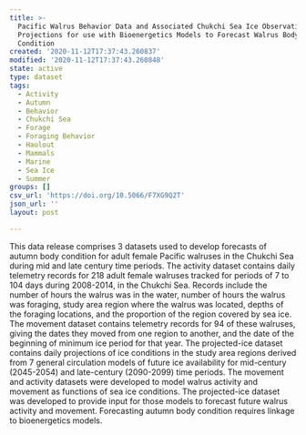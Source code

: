 ```yaml
---
title: >-
  Pacific Walrus Behavior Data and Associated Chukchi Sea Ice Observations and
  Projections for use with Bioenergetics Models to Forecast Walrus Body
  Condition
created: '2020-11-12T17:37:43.260837'
modified: '2020-11-12T17:37:43.260848'
state: active
type: dataset
tags:
  - Activity
  - Autumn
  - Behavior
  - Chukchi Sea
  - Forage
  - Foraging Behavior
  - Haulout
  - Mammals
  - Marine
  - Sea Ice
  - Summer
groups: []
csv_url: 'https://doi.org/10.5066/F7XG9Q2T'
json_url: ''
layout: post

---
```

This data release comprises 3 datasets used to develop forecasts of autumn body condition for adult female Pacific walruses in the Chukchi Sea during mid and late century time periods. The activity dataset contains daily telemetry records for 218 adult female walruses tracked for periods of 7 to 104 days during 2008-2014, in the Chukchi Sea. Records include the number of hours the walrus was in the water, number of hours the walrus was foraging, study area region where the walrus was located, depths of the foraging locations, and the proportion of the region covered by sea ice. The movement dataset contains telemetry records for 94 of these walruses, giving the dates they moved from one region to another, and the date of the beginning of minimum ice period for that year. The projected-ice dataset contains daily projections of ice conditions in the study area regions derived from 7 general circulation models of future ice availability for mid-century (2045-2054) and late-century (2090-2099) time periods. The movement and activity datasets were developed to model walrus activity and movement as functions of sea ice conditions. The projected-ice dataset was developed to provide input for those models to forecast future walrus activity and movement. Forecasting autumn body condition requires linkage to bioenergetics models.
